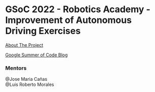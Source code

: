 # GSoC 2022 - Robotics Academy - Improvement of Autonomous Driving Exercises

[About The Project](https://summerofcode.withgoogle.com/programs/2022/projects/4hNhIOuB) 

[Google Summer of Code Blog](https://theroboticsclub.github.io/gsoc2022-Akshay_Narisetti/)


### Mentors


@Jose Maria Cañas
</br>
@Luis Roberto Morales
